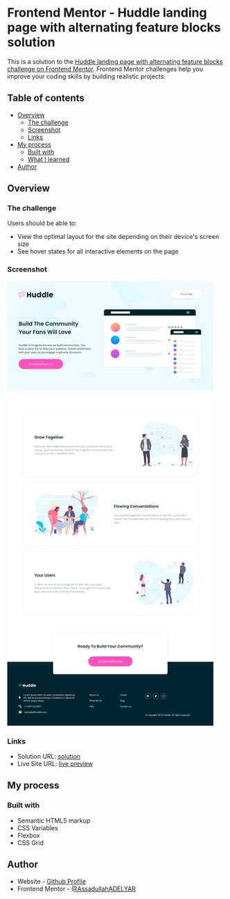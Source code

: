 # Frontend Mentor - Huddle landing page with alternating feature blocks solution

This is a solution to the [Huddle landing page with alternating feature blocks challenge on Frontend Mentor](https://www.frontendmentor.io/challenges/huddle-landing-page-with-alternating-feature-blocks-5ca5f5981e82137ec91a5100). Frontend Mentor challenges help you improve your coding skills by building realistic projects.

## Table of contents

- [Overview](#overview)
  - [The challenge](#the-challenge)
  - [Screenshot](#screenshot)
  - [Links](#links)
- [My process](#my-process)
  - [Built with](#built-with)
  - [What I learned](#what-i-learned)
- [Author](#author)

## Overview

### The challenge

Users should be able to:

- View the optimal layout for the site depending on their device's screen size
- See hover states for all interactive elements on the page

### Screenshot

![](./screenshot.png)

### Links

- Solution URL: [solution](https://your-solution-url.com)
- Live Site URL: [live preview](https://your-live-site-url.com)

## My process

### Built with

- Semantic HTML5 markup
- CSS Variables
- Flexbox
- CSS Grid

## Author

- Website - [Github Profile](https://github.com/AssadullahADELYAR)
- Frontend Mentor - [@AssadullahADELYAR](https://www.frontendmentor.io/profile/AssadullahADELYAR)

